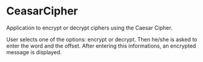# CeasarCipher
Application to encrypt or decrypt ciphers using the Caesar Cipher.


User selects one of the options: encrypt or decrypt. 
Then he/she is asked to enter the word and the offset. 
After entering this informations, an encrypted message is displayed.
